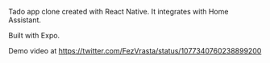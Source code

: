 Tado app clone created with React Native. It integrates with Home Assistant.

Built with Expo.

Demo video at https://twitter.com/FezVrasta/status/1077340760238899200
